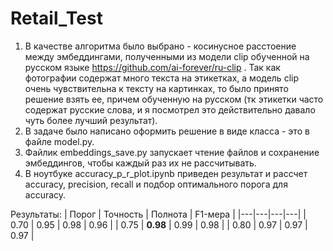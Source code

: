 # Retail_Test

1. В качестве алгоритма было выбрано - косинусное расстоение между эмбеддингами, полученными из модели clip обученной на русском языке https://github.com/ai-forever/ru-clip . Так как фотографии содержат много текста на этикетках, а модель clip очень чувствительна к тексту на картинках, то было принято решение взять ее, причем обученную на русском (тк этикетки часто содержат русские слова, и я посмотрел это действительно давало чуть более лучший результат).
2. В задаче было написано оформить решение в виде класса - это в файле model.py.
3. Файлик embeddings_save.py запускает чтение файлов и сохранение эмбеддингов, чтобы каждый раз их не рассчитывать.
4. В ноутбуке accuracy_p_r_plot.ipynb приведен результат и рассчет accuracy, precision, recall и подбор оптимального порога для accuracy.

Результаты:
| Порог | Точность | Полнота | F1-мера |
|---|---|---|---|
| 0.70 | 0.95 | 0.98 | 0.96 |
| 0.75 | **0.98** | 0.99 | 0.98 |
| 0.80 | 0.97 | 0.97 | 0.97 |

